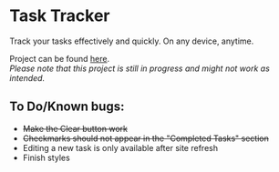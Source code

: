 # Task Tracker
Track your tasks effectively and quickly. On any device, anytime.

Project can be found [here](https://dev.simdesu.tech).<br>
*Please note that this project is still in progress and might not work as intended.*

## To Do/Known bugs:
- ~~Make the Clear button work~~
- ~~Checkmarks should not appear in the "Completed Tasks" section~~
- Editing a new task is only available after site refresh
- Finish styles 
